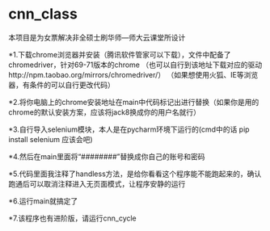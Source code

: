 # cnn_class
本项目是为女票解决非全硕士刷华师—师大云课堂所设计

*1.下载chrome浏览器并安装（腾讯软件管家可以下载），文件中配备了chromedriver，针对69-71版本的chrome
（也可以自行到该地址下载对应的驱动http://npm.taobao.org/mirrors/chromedriver/）
（如果想使用火狐、IE等浏览器，有条件的可以自行更改代码）

*2.将你电脑上的chrome安装地址在main中代码标记出进行替换（如果你是用的chrome的默认安装方案，应该将jack8换成你的用户名就行）

*3.自行导入selenium模块，本人是在pycharm环境下运行的(cmd中的话 pip install selenium 应该会吧)

*4.然后在main里面将“########”替换成你自己的账号和密码

*5.代码里面我注释了handless方法，是给你看看这个程序能不能跑起来的，确认跑通后可以取消注释进入无页面模式，让程序安静的运行

*6.运行main就搞定了

*7.该程序也有进阶版，请运行cnn_cycle
